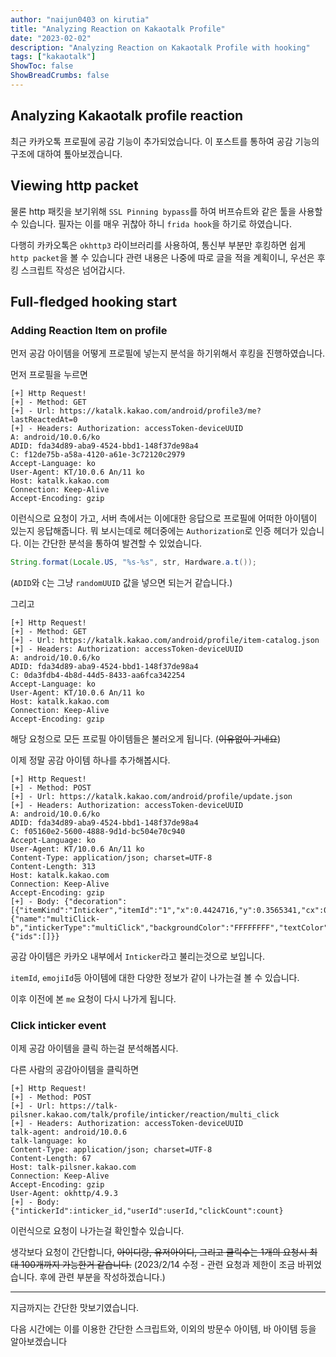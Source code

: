 ```yaml
---
author: "naijun0403 on kirutia"
title: "Analyzing Reaction on Kakaotalk Profile"
date: "2023-02-02"
description: "Analyzing Reaction on Kakaotalk Profile with hooking"
tags: ["kakaotalk"]
ShowToc: false
ShowBreadCrumbs: false
---
```

## Analyzing Kakaotalk profile reaction
최근 카카오톡 프로필에 공감 기능이 추가되었습니다.
이 포스트를 통하여 공감 기능의 구조에 대하여 톺아보겠습니다.

## Viewing http packet
물론 http 패킷을 보기위해 `SSL Pinning bypass`를 하여 버프슈트와 같은 툴을 사용할 수 있습니다.
필자는 이를 매우 귀찮아 하니 `frida hook`을 하기로 하였습니다.

다행히 카카오톡은 `okhttp3` 라이브러리를 사용하여, 통신부 부분만 후킹하면 쉽게 `http packet`을 볼 수 있습니다
관련 내용은 나중에 따로 글을 적을 계획이니, 우선은 후킹 스크립트 작성은 넘어갑시다.

## Full-fledged hooking start
### Adding Reaction Item on profile
먼저 공감 아이템을 어떻게 프로필에 넣는지 분석을 하기위해서 후킹을 진행하였습니다.

먼저 프로필을 누르면
```
[+] Http Request!
[+] - Method: GET
[+] - Url: https://katalk.kakao.com/android/profile3/me?lastReactedAt=0
[+] - Headers: Authorization: accessToken-deviceUUID
A: android/10.0.6/ko
ADID: fda34d89-aba9-4524-bbd1-148f37de98a4
C: f12de75b-a58a-4120-a61e-3c72120c2979
Accept-Language: ko
User-Agent: KT/10.0.6 An/11 ko
Host: katalk.kakao.com
Connection: Keep-Alive
Accept-Encoding: gzip
```
이런식으로 요청이 가고, 서버 측에서는 이에대한 응답으로 프로필에 어떠한 아이템이 있는지 응답해줍니다.
뭐 보시는데로 헤더중에는 `Authorization`로 인증 헤더가 있습니다.
이는 간단한 분석을 통하여 발견할 수 있었습니다.

```java
String.format(Locale.US, "%s-%s", str, Hardware.a.t());
```

(`ADID`와 `C`는 그냥 `randomUUID` 값을 넣으면 되는거 같습니다.)

그리고

```
[+] Http Request!
[+] - Method: GET
[+] - Url: https://katalk.kakao.com/android/profile/item-catalog.json
[+] - Headers: Authorization: accessToken-deviceUUID
A: android/10.0.6/ko
ADID: fda34d89-aba9-4524-bbd1-148f37de98a4
C: 0da3fdb4-4b8d-44d5-8433-aa6fca342254
Accept-Language: ko
User-Agent: KT/10.0.6 An/11 ko
Host: katalk.kakao.com
Connection: Keep-Alive
Accept-Encoding: gzip
```
해당 요청으로 모든 프로필 아이템들은 불러오게 됩니다. (~~이유없이 기네요~~)

이제 정말 공감 아이템 하나를 추가해봅시다.

```
[+] Http Request!
[+] - Method: POST
[+] - Url: https://katalk.kakao.com/android/profile/update.json
[+] - Headers: Authorization: accessToken-deviceUUID
A: android/10.0.6/ko
ADID: fda34d89-aba9-4524-bbd1-148f37de98a4
C: f05160e2-5600-4888-9d1d-bc504e70c940
Accept-Language: ko
User-Agent: KT/10.0.6 An/11 ko
Content-Type: application/json; charset=UTF-8
Content-Length: 313
Host: katalk.kakao.com
Connection: Keep-Alive
Accept-Encoding: gzip
[+] - Body: {"decoration":[{"itemKind":"Inticker","itemId":"1","x":0.4424716,"y":0.3565341,"cx":0.49982244,"cy":0.38352272,"width":0.28813362,"height":0.1360631,"rotation":0.0,"parameters":{"name":"multiClick-b","intickerType":"multiClick","backgroundColor":"FFFFFFFF","textColor":"000000","emojiId":74}}],"music":{"ids":[]}}
```

공감 아이템은 카카오 내부에서 `Inticker`라고 불리는것으로 보입니다.

`itemId`, `emojiId`등 아이템에 대한 다양한 정보가 같이 나가는걸 볼 수 있습니다.

이후 이전에 본 `me` 요청이 다시 나가게 됩니다.

### Click inticker event
이제 공감 아이템을 클릭 하는걸 분석해봅시다.

다른 사람의 공감아이템을 클릭하면
```
[+] Http Request!
[+] - Method: POST
[+] - Url: https://talk-pilsner.kakao.com/talk/profile/inticker/reaction/multi_click
[+] - Headers: Authorization: accessToken-deviceUUID
talk-agent: android/10.0.6
talk-language: ko
Content-Type: application/json; charset=UTF-8
Content-Length: 67
Host: talk-pilsner.kakao.com
Connection: Keep-Alive
Accept-Encoding: gzip
User-Agent: okhttp/4.9.3
[+] - Body: {"intickerId":inticker_id,"userId":userId,"clickCount":count}
```
이런식으로 요청이 나가는걸 확인할수 있습니다.

생각보다 요청이 간단합니다, ~~아이디랑, 유저아이디, 그리고 클릭수는 1개의 요청시 최대 100개까지 가능한거 같습니다.~~
(2023/2/14 수정 - 관련 요청과 제한이 조금 바뀌었습니다. 후에 관련 부분을 작성하겠습니다.)

---------------------------------------------------------------------------------

지금까지는 간단한 맛보기였습니다.

다음 시간에는 이를 이용한 간단한 스크립트와, 이외의 방문수 아이템, 바 아이템 등을 알아보겠습니다
